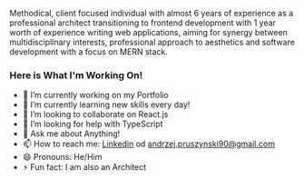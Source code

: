 Methodical, client focused individual with almost 6 years of experience as a professional architect transitioning to frontend development with 1 year worth of experience writing web applications, aiming for synergy between multidisciplinary interests, professional approach to aesthetics and software development with a focus on MERN stack.

### Here is What I'm Working On!

- 🔭 I’m currently working on my Portfolio
- 🌱 I’m currently learning new skills every day!
- 👯 I’m looking to collaborate on React.js
- 🤔 I’m looking for help with TypeScript
- 💬 Ask me about Anything!
- 📫 How to reach me: [Linkedin](https://www.linkedin.com/in/andrzej-pruszy%C5%84ski/) od andrzej.pruszynski90@gmail.com
- 😄 Pronouns: He/Him
- ⚡ Fun fact: I am also an Architect

